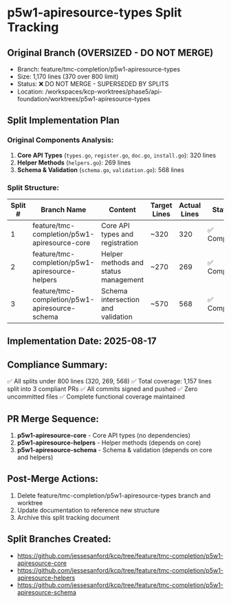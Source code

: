 # p5w1-apiresource-types Split Tracking

## Original Branch (OVERSIZED - DO NOT MERGE)
- Branch: feature/tmc-completion/p5w1-apiresource-types
- Size: 1,170 lines (370 over 800 limit)
- Status: ❌ DO NOT MERGE - SUPERSEDED BY SPLITS
- Location: /workspaces/kcp-worktrees/phase5/api-foundation/worktrees/p5w1-apiresource-types

## Split Implementation Plan

### Original Components Analysis:
1. **Core API Types** (`types.go`, `register.go`, `doc.go`, `install.go`): 320 lines
2. **Helper Methods** (`helpers.go`): 269 lines
3. **Schema & Validation** (`schema.go`, `validation.go`): 568 lines

### Split Structure:

| Split # | Branch Name | Content | Target Lines | Actual Lines | Status |
|---------|------------|---------|--------------|--------------|--------|
| 1 | feature/tmc-completion/p5w1-apiresource-core | Core API types and registration | ~320 | 320 | ✅ Complete |
| 2 | feature/tmc-completion/p5w1-apiresource-helpers | Helper methods and status management | ~270 | 269 | ✅ Complete |
| 3 | feature/tmc-completion/p5w1-apiresource-schema | Schema intersection and validation | ~570 | 568 | ✅ Complete |

## Implementation Date: 2025-08-17

## Compliance Summary:
✅ All splits under 800 lines (320, 269, 568)
✅ Total coverage: 1,157 lines split into 3 compliant PRs
✅ All commits signed and pushed
✅ Zero uncommitted files
✅ Complete functional coverage maintained

## PR Merge Sequence:
1. **p5w1-apiresource-core** - Core API types (no dependencies)
2. **p5w1-apiresource-helpers** - Helper methods (depends on core)
3. **p5w1-apiresource-schema** - Schema & validation (depends on core and helpers)

## Post-Merge Actions:
1. Delete feature/tmc-completion/p5w1-apiresource-types branch and worktree
2. Update documentation to reference new structure
3. Archive this split tracking document

## Split Branches Created:
- https://github.com/jessesanford/kcp/tree/feature/tmc-completion/p5w1-apiresource-core
- https://github.com/jessesanford/kcp/tree/feature/tmc-completion/p5w1-apiresource-helpers
- https://github.com/jessesanford/kcp/tree/feature/tmc-completion/p5w1-apiresource-schema